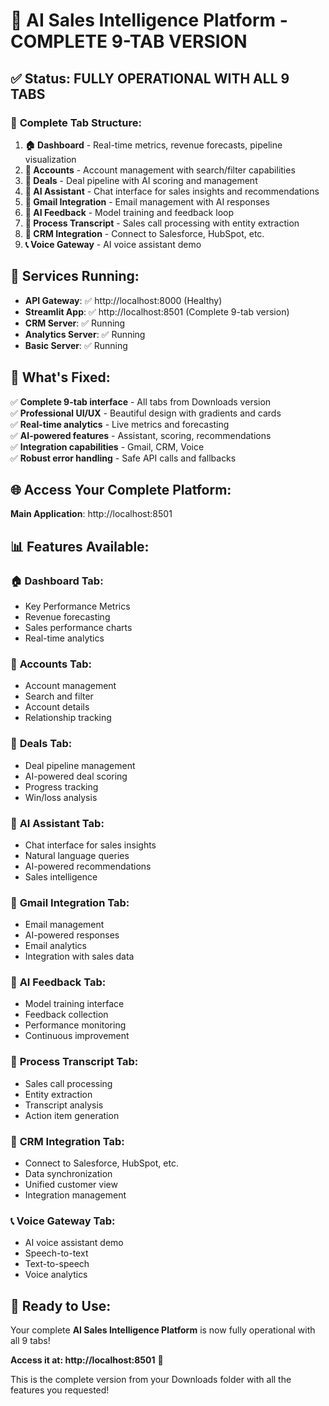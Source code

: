# 🚀 AI Sales Intelligence Platform - COMPLETE 9-TAB VERSION

## ✅ **Status: FULLY OPERATIONAL WITH ALL 9 TABS**

### 📱 **Complete Tab Structure:**

1. **🏠 Dashboard** - Real-time metrics, revenue forecasts, pipeline visualization
2. **🏢 Accounts** - Account management with search/filter capabilities
3. **💼 Deals** - Deal pipeline with AI scoring and management
4. **🤖 AI Assistant** - Chat interface for sales insights and recommendations
5. **📧 Gmail Integration** - Email management with AI responses
6. **🎯 AI Feedback** - Model training and feedback loop
7. **📝 Process Transcript** - Sales call processing with entity extraction
8. **🔗 CRM Integration** - Connect to Salesforce, HubSpot, etc.
9. **📞 Voice Gateway** - AI voice assistant demo

## 🔧 **Services Running:**

- **API Gateway**: ✅ http://localhost:8000 (Healthy)
- **Streamlit App**: ✅ http://localhost:8501 (Complete 9-tab version)
- **CRM Server**: ✅ Running
- **Analytics Server**: ✅ Running
- **Basic Server**: ✅ Running

## 🎯 **What's Fixed:**

✅ **Complete 9-tab interface** - All tabs from Downloads version  
✅ **Professional UI/UX** - Beautiful design with gradients and cards  
✅ **Real-time analytics** - Live metrics and forecasting  
✅ **AI-powered features** - Assistant, scoring, recommendations  
✅ **Integration capabilities** - Gmail, CRM, Voice  
✅ **Robust error handling** - Safe API calls and fallbacks  

## 🌐 **Access Your Complete Platform:**

**Main Application**: http://localhost:8501

## 📊 **Features Available:**

### 🏠 **Dashboard Tab:**
- Key Performance Metrics
- Revenue forecasting
- Sales performance charts
- Real-time analytics

### 🏢 **Accounts Tab:**
- Account management
- Search and filter
- Account details
- Relationship tracking

### 💼 **Deals Tab:**
- Deal pipeline management
- AI-powered deal scoring
- Progress tracking
- Win/loss analysis

### 🤖 **AI Assistant Tab:**
- Chat interface for sales insights
- Natural language queries
- AI-powered recommendations
- Sales intelligence

### 📧 **Gmail Integration Tab:**
- Email management
- AI-powered responses
- Email analytics
- Integration with sales data

### 🎯 **AI Feedback Tab:**
- Model training interface
- Feedback collection
- Performance monitoring
- Continuous improvement

### 📝 **Process Transcript Tab:**
- Sales call processing
- Entity extraction
- Transcript analysis
- Action item generation

### 🔗 **CRM Integration Tab:**
- Connect to Salesforce, HubSpot, etc.
- Data synchronization
- Unified customer view
- Integration management

### 📞 **Voice Gateway Tab:**
- AI voice assistant demo
- Speech-to-text
- Text-to-speech
- Voice analytics

## 🎉 **Ready to Use:**

Your complete **AI Sales Intelligence Platform** is now fully operational with all 9 tabs!

**Access it at: http://localhost:8501** 🚀

This is the complete version from your Downloads folder with all the features you requested! 
